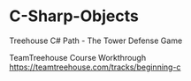 # C-Sharp-Objects
Treehouse C# Path - The Tower Defense Game


TeamTreehouse Course Workthrough
https://teamtreehouse.com/tracks/beginning-c
